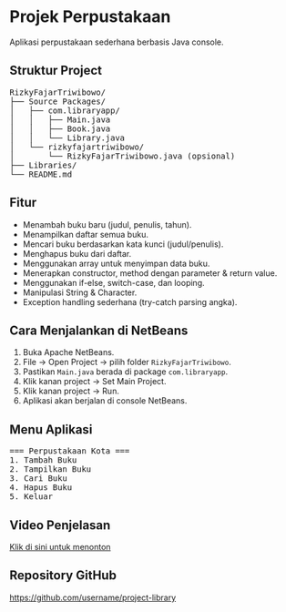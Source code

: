 <h1>Projek Perpustakaan</h1>

Aplikasi perpustakaan sederhana berbasis Java console.

<h2>Struktur Project</h2>

<pre>
RizkyFajarTriwibowo/
├── Source Packages/
│   ├── com.libraryapp/
│   │   ├── Main.java
│   │   ├── Book.java
│   │   └── Library.java
│   └── rizkyfajartriwibowo/
│       └── RizkyFajarTriwibowo.java (opsional)
├── Libraries/
└── README.md
</pre>

<h2>Fitur</h2>

<ul>
  <li>Menambah buku baru (judul, penulis, tahun).</li>
  <li>Menampilkan daftar semua buku.</li>
  <li>Mencari buku berdasarkan kata kunci (judul/penulis).</li>
  <li>Menghapus buku dari daftar.</li>
  <li>Menggunakan array untuk menyimpan data buku.</li>
  <li>Menerapkan constructor, method dengan parameter & return value.</li>
  <li>Menggunakan if-else, switch-case, dan looping.</li>
  <li>Manipulasi String & Character.</li>
  <li>Exception handling sederhana (try-catch parsing angka).</li>
</ul>

<h2>Cara Menjalankan di NetBeans</h2>

<ol>
  <li>Buka Apache NetBeans.</li>
  <li>File → Open Project → pilih folder <code>RizkyFajarTriwibowo</code>.</li>
  <li>Pastikan <code>Main.java</code> berada di package <code>com.libraryapp</code>.</li>
  <li>Klik kanan project → Set Main Project.</li>
  <li>Klik kanan project → Run.</li>
  <li>Aplikasi akan berjalan di console NetBeans.</li>
</ol>

<h2>Menu Aplikasi</h2>

<pre>
=== Perpustakaan Kota ===
1. Tambah Buku
2. Tampilkan Buku
3. Cari Buku
4. Hapus Buku
5. Keluar
</pre>

<h2>Video Penjelasan</h2>

<a href="blm ada">Klik di sini untuk menonton</a>

<h2>Repository GitHub</h2>

<a href="https://github.com/username/project-library">https://github.com/username/project-library</a>

